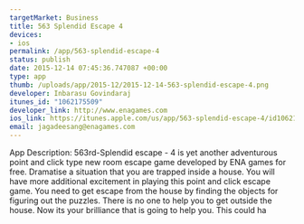 ```yaml
--- 
targetMarket: Business
title: 563 Splendid Escape 4
devices: 
- ios
permalink: /app/563-splendid-escape-4
status: publish
date: 2015-12-14 07:45:36.747087 +00:00
type: app
thumb: /uploads/app/2015-12/2015-12-14-563-splendid-escape-4.png
developer: Inbarasu Govindaraj
itunes_id: "1062175509"
developer_link: http://www.enagames.com
ios_link: https://itunes.apple.com/us/app/563-splendid-escape-4/id1062175509?mt=8
email: jagadeesang@enagames.com
---
```


App Description:  563rd-Splendid escape - 4 is yet another adventurous point and click type new room escape game developed by ENA games for free. Dramatise a situation that you are trapped inside a house. You will have more additional excitement in playing this point and click escape game. You need to get escape from the house by finding the objects for figuring out the puzzles. There is no one to help you to get outside the house. Now its your brilliance that is going to help you. This could ha
